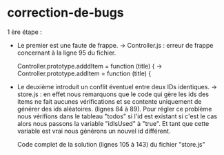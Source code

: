 # correction-de-bugs

1 ère étape :
- Le premier est une faute de frappe.
  -> Controller.js : erreur de frappe concernant à la ligne 95 du fichier.
  
  	Controller.prototype.adddItem = function (title) {  -> Controller.prototype.addItem = function (title) {
    
- Le deuxième introduit un conflit éventuel entre deux IDs identiques.
  -> store.js : en effet nous remarquons que le code qui gère les ids des items ne fait aucunes vérifications et se contente uniquement de générer des ids                aléatoires. (lignes 84 à 89). 
     Pour régler ce problème nous vérifions dans le tableau "todos" si l'id est existant si c'est le cas alors nous passons la variable "idIsUsed" à "true". Et tant      que cette variable est vrai nous générons un nouvel id différent. 
     
     Code complet de la solution (lignes 105 à 143) du fichier "store.js"
      
     
    
    
